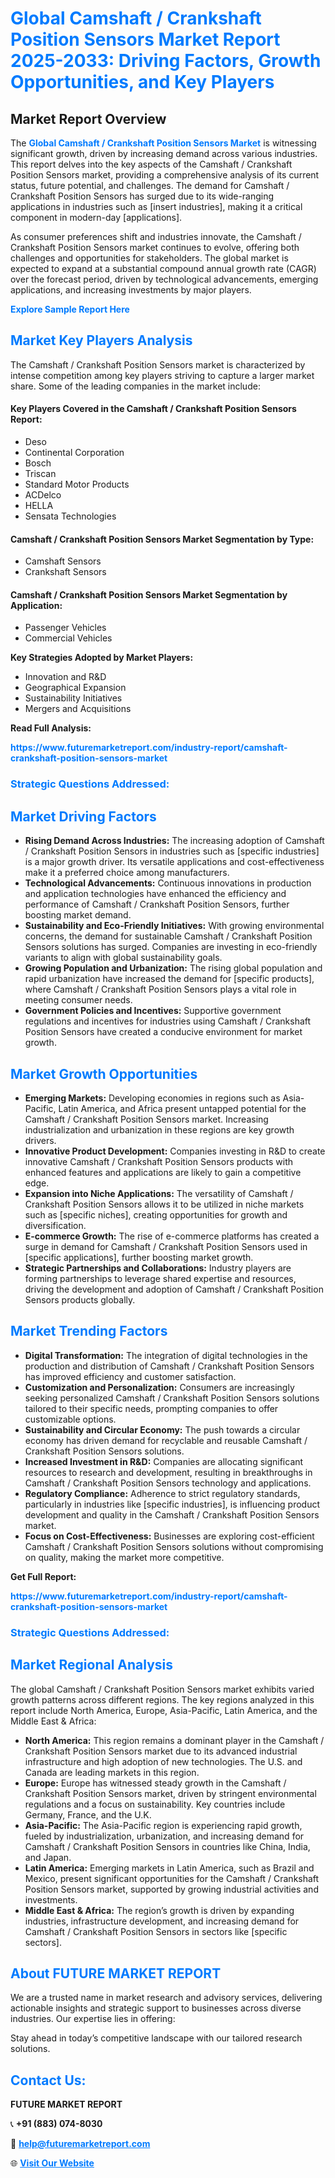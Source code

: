 <h1 style="color: #007BFF;">Global Camshaft / Crankshaft Position Sensors Market Report 2025-2033: Driving Factors, Growth Opportunities, and Key Players</h1>

<section id="overview">
<h2>Market Report Overview</h2>
<p>The <a href="https://www.futuremarketreport.com/industry-report/camshaft-crankshaft-position-sensors-market" style="color: #007BFF; text-decoration: none;"><strong>Global Camshaft / Crankshaft Position Sensors Market</strong></a> is witnessing significant growth, driven by increasing demand across various industries. This report delves into the key aspects of the Camshaft / Crankshaft Position Sensors market, providing a comprehensive analysis of its current status, future potential, and challenges. The demand for Camshaft / Crankshaft Position Sensors has surged due to its wide-ranging applications in industries such as [insert industries], making it a critical component in modern-day [applications].</p>
<p>As consumer preferences shift and industries innovate, the Camshaft / Crankshaft Position Sensors market continues to evolve, offering both challenges and opportunities for stakeholders. The global market is expected to expand at a substantial compound annual growth rate (CAGR) over the forecast period, driven by technological advancements, emerging applications, and increasing investments by major players.</p>
</section>

<section id="overview">
<p><a href="https://www.futuremarketreport.com/request-sample/reportId=46167" style="color: #007BFF; text-decoration: none;"><strong>Explore Sample Report Here</strong></a></p>
</section>

<section id="key-players">
<h2 style="color: #007BFF;">Market Key Players Analysis</h2>
<p>The Camshaft / Crankshaft Position Sensors market is characterized by intense competition among key players striving to capture a larger market share. Some of the leading companies in the market include:</p>
<h4>Key Players Covered in the Camshaft / Crankshaft Position Sensors Report:</h4>
<ul><li>Deso</li><li>Continental Corporation</li><li>Bosch</li><li>Triscan</li><li>Standard Motor Products</li><li>ACDelco</li><li>HELLA</li><li>Sensata Technologies</li></ul>
<h4>Camshaft / Crankshaft Position Sensors Market Segmentation by Type:</h4>
<ul><li>Camshaft Sensors</li><li>Crankshaft Sensors</li></ul>

<h4>Camshaft / Crankshaft Position Sensors Market Segmentation by Application:</h4>
<ul><li>Passenger Vehicles</li><li>Commercial Vehicles</li></ul>
<p><strong>Key Strategies Adopted by Market Players:</strong></p>
<ul>
<li>Innovation and R&D</li>
<li>Geographical Expansion</li>
<li>Sustainability Initiatives</li>
<li>Mergers and Acquisitions</li>
</ul>
</section>

<section>
<p><strong>Read Full Analysis: </strong></p><a href="https://www.futuremarketreport.com/industry-report/camshaft-crankshaft-position-sensors-market" style="color: #007BFF; text-decoration: none;"><strong>https://www.futuremarketreport.com/industry-report/camshaft-crankshaft-position-sensors-market</strong></a>
<h3 style="color: #007BFF;">Strategic Questions Addressed:</h3>
</section>

<section id="driving-factors">
<h2 style="color: #007BFF;">Market Driving Factors</h2>
<ul>
<li><strong>Rising Demand Across Industries:</strong> The increasing adoption of Camshaft / Crankshaft Position Sensors in industries such as [specific industries] is a major growth driver. Its versatile applications and cost-effectiveness make it a preferred choice among manufacturers.</li>
<li><strong>Technological Advancements:</strong> Continuous innovations in production and application technologies have enhanced the efficiency and performance of Camshaft / Crankshaft Position Sensors, further boosting market demand.</li>
<li><strong>Sustainability and Eco-Friendly Initiatives:</strong> With growing environmental concerns, the demand for sustainable Camshaft / Crankshaft Position Sensors solutions has surged. Companies are investing in eco-friendly variants to align with global sustainability goals.</li>
<li><strong>Growing Population and Urbanization:</strong> The rising global population and rapid urbanization have increased the demand for [specific products], where Camshaft / Crankshaft Position Sensors plays a vital role in meeting consumer needs.</li>
<li><strong>Government Policies and Incentives:</strong> Supportive government regulations and incentives for industries using Camshaft / Crankshaft Position Sensors have created a conducive environment for market growth.</li>
</ul>
</section>

<section id="growth-opportunities">
<h2 style="color: #007BFF;">Market Growth Opportunities</h2>
<ul>
<li><strong>Emerging Markets:</strong> Developing economies in regions such as Asia-Pacific, Latin America, and Africa present untapped potential for the Camshaft / Crankshaft Position Sensors market. Increasing industrialization and urbanization in these regions are key growth drivers.</li>
<li><strong>Innovative Product Development:</strong> Companies investing in R&D to create innovative Camshaft / Crankshaft Position Sensors products with enhanced features and applications are likely to gain a competitive edge.</li>
<li><strong>Expansion into Niche Applications:</strong> The versatility of Camshaft / Crankshaft Position Sensors allows it to be utilized in niche markets such as [specific niches], creating opportunities for growth and diversification.</li>
<li><strong>E-commerce Growth:</strong> The rise of e-commerce platforms has created a surge in demand for Camshaft / Crankshaft Position Sensors used in [specific applications], further boosting market growth.</li>
<li><strong>Strategic Partnerships and Collaborations:</strong> Industry players are forming partnerships to leverage shared expertise and resources, driving the development and adoption of Camshaft / Crankshaft Position Sensors products globally.</li>
</ul>
</section>

<section id="trending-factors">
<h2 style="color: #007BFF;">Market Trending Factors</h2>
<ul>
<li><strong>Digital Transformation:</strong> The integration of digital technologies in the production and distribution of Camshaft / Crankshaft Position Sensors has improved efficiency and customer satisfaction.</li>
<li><strong>Customization and Personalization:</strong> Consumers are increasingly seeking personalized Camshaft / Crankshaft Position Sensors solutions tailored to their specific needs, prompting companies to offer customizable options.</li>
<li><strong>Sustainability and Circular Economy:</strong> The push towards a circular economy has driven demand for recyclable and reusable Camshaft / Crankshaft Position Sensors solutions.</li>
<li><strong>Increased Investment in R&D:</strong> Companies are allocating significant resources to research and development, resulting in breakthroughs in Camshaft / Crankshaft Position Sensors technology and applications.</li>
<li><strong>Regulatory Compliance:</strong> Adherence to strict regulatory standards, particularly in industries like [specific industries], is influencing product development and quality in the Camshaft / Crankshaft Position Sensors market.</li>
<li><strong>Focus on Cost-Effectiveness:</strong> Businesses are exploring cost-efficient Camshaft / Crankshaft Position Sensors solutions without compromising on quality, making the market more competitive.</li>
</ul>
</section>

<section>
<p><strong>Get Full Report: </strong></p><a href="https://www.futuremarketreport.com/industry-report/camshaft-crankshaft-position-sensors-market" style="color: #007BFF; text-decoration: none;"><strong>https://www.futuremarketreport.com/industry-report/camshaft-crankshaft-position-sensors-market</strong></a>
<h3 style="color: #007BFF;">Strategic Questions Addressed:</h3>
</section>


<section id="regional-analysis">
<h2 style="color: #007BFF;">Market Regional Analysis</h2>
<p>The global Camshaft / Crankshaft Position Sensors market exhibits varied growth patterns across different regions. The key regions analyzed in this report include North America, Europe, Asia-Pacific, Latin America, and the Middle East & Africa:</p>
<ul>
<li><strong>North America:</strong> This region remains a dominant player in the Camshaft / Crankshaft Position Sensors market due to its advanced industrial infrastructure and high adoption of new technologies. The U.S. and Canada are leading markets in this region.</li>
<li><strong>Europe:</strong> Europe has witnessed steady growth in the Camshaft / Crankshaft Position Sensors market, driven by stringent environmental regulations and a focus on sustainability. Key countries include Germany, France, and the U.K.</li>
<li><strong>Asia-Pacific:</strong> The Asia-Pacific region is experiencing rapid growth, fueled by industrialization, urbanization, and increasing demand for Camshaft / Crankshaft Position Sensors in countries like China, India, and Japan.</li>
<li><strong>Latin America:</strong> Emerging markets in Latin America, such as Brazil and Mexico, present significant opportunities for the Camshaft / Crankshaft Position Sensors market, supported by growing industrial activities and investments.</li>
<li><strong>Middle East & Africa:</strong> The region’s growth is driven by expanding industries, infrastructure development, and increasing demand for Camshaft / Crankshaft Position Sensors in sectors like [specific sectors].</li>
</ul>
</section>

<footer>
<h2 style="color: #007BFF;">About FUTURE MARKET REPORT</h2>
<p>We are a trusted name in market research and advisory services, delivering actionable insights and strategic support to businesses across diverse industries. Our expertise lies in offering:</p>

<p>Stay ahead in today’s competitive landscape with our tailored research solutions.</p>

<h2 style="color: #007BFF;">Contact Us:</h2>
<p><strong>FUTURE MARKET REPORT</strong></p>
<p>📞 <strong>+91 (883) 074-8030</strong></p>
<p>📧 <strong><a href="mailto:help@futuremarketreport.com" style="color: #007BFF;">help@futuremarketreport.com</a></strong></p>
<p>🌐 <strong><a href="https://www.futuremarketreport.com/" style="color: #007BFF;">Visit Our Website</a></strong></p>
</footer>